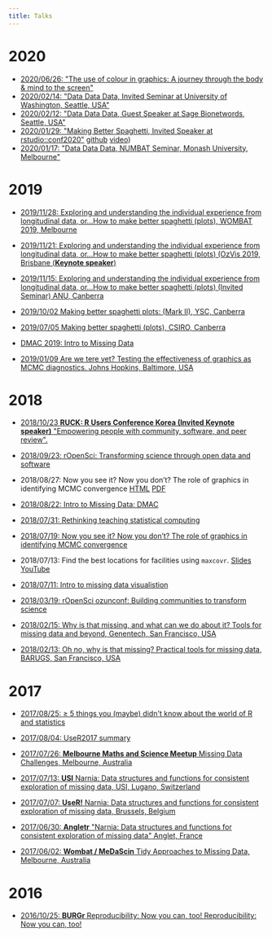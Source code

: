 ```yaml
---
title: Talks
---
```


# 2020

- [2020/06/26: "The use of colour in graphics: A journey through the body & mind to the screen"](https://njt-monash-colour.netlify.app/#1)
- [2020/02/14: "Data Data Data, Invited Seminar at University of Washington, Seattle, USA"](https://njt-data-uw.netlify.app/#1)
- [2020/02/12: "Data Data Data, Guest Speaker at Sage Bionetwords, Seattle, USA"](https://njt-sage.netlify.app/#1)
- [2020/01/29: "Making Better Spaghetti, Invited Speaker at rstudio::conf2020"](https://njt-rstudio20.netlify.app/#1) [github](https://github.com/njtierney/rstudioconf20) [video](https://rstudio.com/resources/rstudioconf-2020/making-better-spaghetti-plots-exploring-the-individuals-in-longitudinal-data-with-the-brolgar-pac/))
- [2020/01/17: "Data Data Data, NUMBAT Seminar, Monash University, Melbourne"](https://njt-numbat-data.netlify.app/#1)

# 2019

- [2019/11/28: Exploring and understanding the individual experience from longitudinal data, or...How to make better spaghetti (plots), WOMBAT 2019, Melbourne](https://njt-wombat.netlify.com/#1)

- [2019/11/21: Exploring and understanding the individual experience from longitudinal data, or...How to make better spaghetti (plots) (OzVis 2019, Brisbane (**Keynote speaker**)](https://njt-ozvis.netlify.com/#1)

- [2019/11/15: Exploring and understanding the individual experience from longitudinal data, or...How to make better spaghetti (plots) (Invited Seminar) ANU, Canberra](https://njt-anu19.netlify.com)

- [2019/10/02 Making better spaghetti plots: (Mark II), YSC, Canberra](https://confident-khorana-27cfd6.netlify.com/slides/ysc2019.html#1)

- [2019/07/05 Making better spaghetti (plots), CSIRO, Canberra](https://talks.updog.co/2019-csiro-brolgar/2019-csiro-brolgar.html#1)

- [DMAC 2019: Intro to Missing Data](https://talks.updog.co/2019-dmac-intro-to-missing-data/2019-dmac-intro-to-missing-data.html#1)

- [2019/01/09 Are we tere yet? Testing the effectiveness of graphics as MCMC diagnostics. Johns Hopkins, Baltimore, USA](https://imgs.njtierney.com/talk-are-we-there-yet-mcmc.pdf)

# 2018

- [2018/10/23 **RUCK: R Users Conference Korea (Invited Keynote speaker)** "Empowering people with community, software, and peer review".](https://talks.updog.co/korea-keynote/korea-keynote.html#1)

- [2018/09/23: rOpenSci: Transforming science through open data and software](https://talks.updog.co/uqos-ropensci/ropensci-lightning-talk.html#1)

- 2018/08/27: Now you see it?  Now you don’t?  The role of graphics in identifying MCMC convergence [HTML](https://talks.updog.co/asc2018/talk-mcmclineup-keynote/index.html) [PDF](https://talks.updog.co/asc2018/pdf/talk-mcmclineup-keynote.pdf)

- [2018/08/22: Intro to Missing Data: DMAC](https://talks.updog.co/2018-dmac-intro-to-missing-data/2018-dmac-intro-to-missing-data.html)

- [2018/07/31: Rethinking teaching statistical computing](https://talks.updog.co/ssa2018-rethinking-statistical-computing/ssa2018-rethinking-statistical-computing.html#1)

- [2018/07/19: Now you see it?  Now you don’t?  The role of graphics in identifying MCMC convergence](https://talks.updog.co/talk-mcmclineup-keynote/assets/player/KeynoteDHTMLPlayer.html#0)

- 2018/07/13: Find the best locations for facilities using `maxcovr`. [Slides](https://talks.updog.co/user2018-maxcovr/user2018-maxcovr-talk.html#1) [YouTube](https://www.youtube.com/watch?v=sA8ItKmdwjM&t=3s)

- [2018/07/11: Intro to missing data visualistion](https://talks.updog.co/user2018-intro-to-visualisation-with-naniar/user2018-intro-to-naniar.html#1)

- [2018/03/19: rOpenSci ozunconf: Building communities to transform science](https://talks.updog.co/melburn2018-03/2018-03-19-melburn.html)

- [2018/02/15: Why is that missing, and what can we do about it? Tools for missing data and beyond, Genentech, San Francisco, USA](https://talks.updog.co/genentech2018/2018-02-15-genentech.html#1)

- [2018/02/13: Oh no, why is that missing? Practical tools for missing data, BARUGS, San Francisco, USA](https://talks.updog.co/barugs2018/2018-02-13-barugs.html#1)

# 2017

- [2017/08/25: ≥ 5 things you (maybe) didn't know about the world of R and statistics](https://talks.updog.co/mcri2017/mcri-pres.html#1)

- [2017/08/04: UseR2017 summary](https://talks.updog.co/numbatuser2017/usersummary.html#1)

- [2017/07/26: **Melbourne Maths and Science Meetup**  Missing Data Challenges, Melbourne, Australia](https://talks.updog.co/scimathmeetup/2017-07-26-sci-math-meetup.html)

- [2017/07/13: **USI**  Narnia: Data structures and functions for consistent exploration of missing data, USI, Lugano, Switzerland](https://talks.updog.co/usi2017-narnia/2017-07-13-usi.html#1)

- [2017/07/07: **UseR!**  Narnia: Data structures and functions for consistent exploration of missing data, Brussels, Belgium](https://talks.updog.co/user2017/2017-07-06-user.html#1)

- [2017/06/30: **Angletr** "Narnia: Data structures and functions for consistent exploration of missing data" Anglet, France](https://talks.updog.co/2017-angletr/2017-06-02-tidy-miss.html#1)

- [2017/06/02: **Wombat / MeDaScin** Tidy Approaches to Missing Data, Melbourne, Australia](https://talks.updog.co/wombat2017/2017-06-02-tidy-miss.html#1)

# 2016

- [2016/10/25: **BURGr** Reproducibility: Now you can, too! Reproducibility: Now you can, too!](https://talks.updog.co/burgr-reproducible-talk/burgr-reproducibility-talk.html#/)
